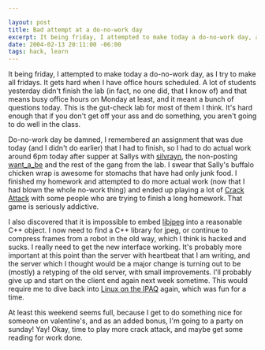 ```yaml
--- 

layout: post
title: Bad attempt at a do-no-work day
excerpt: It being friday, I attempted to make today a do-no-work day, as I try to make all fridays.  It gets hard when I have office hours scheduled.   A lot of students yesterday didn't finish the lab (in fact, no one did, that I know of) and that means busy office hours on Monday at least, and it meant a bunch of questions today.  This is the gut-check lab for most of them I think.
date: 2004-02-13 20:11:00 -06:00
tags: hack, learn
---
```

It being friday, I attempted to make today a do-no-work day, as I try to make all fridays.  It gets hard when I have office hours scheduled.   A lot of students yesterday didn't finish the lab (in fact, no one did, that I know of) and that means busy office hours on Monday at least, and it meant a bunch of questions today.  This is the gut-check lab for most of them I think.  It's hard enough that if you don't get off your ass and do something, you aren't going to do well in the class.

Do-no-work day be damned, I remembered an assignment that was due today (and I didn't do earlier) that I had to finish, so I had to do actual work around 6pm today after supper at Sallys with <a href="http://silvrayn.livejournal.com">silvrayn</a>, the non-posting <a href="http://want_a_be.livejournal.com">want_a_be</a> and the rest of the gang from the lab.  I swear that Sally's buffalo chicken wrap is awesome for stomachs that have had only junk food.  I finished my homework and attempted to do more actual work (now that I had blown the whole no-work thing) and ended up playing a lot of <a href="http://aluminumangel.org/attack/">Crack Attack</a> with some people who are trying to finish a long homework.   That game is seriously addictive.

I also discovered that it is impossible to embed <a href="http://www.ijg.org/">libjpeg</a> into a reasonable C++ object.  I now need to find a C++ library for jpeg, or continue to compress frames from a robot in the old way, which I think is hacked and sucks.   I really need to get the new interface working.  It's probably more important at this point than the server with heartbeat that I am writing, and the server which I thought would be a major change is turning out to be (mostly) a retyping of the old server, with small improvements.  I'll probably give up and start on the client end again next week sometime.  This would require me to dive back into <a href="http://www.handhelds.org/geeklog/index.php">Linux on the IPAQ</a> again, which was fun for a time.

At least this weekend seems full, because I get to do something nice for someone on valentine's, and as an added bonus, I'm going to a party on sunday!  Yay!  Okay, time to play more crack attack, and maybe get some reading for work done.
